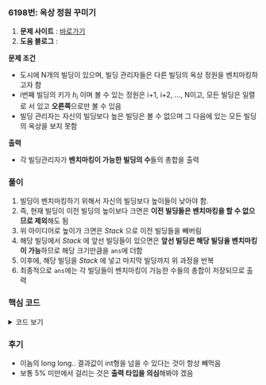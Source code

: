 ### 6198번: 옥상 정원 꾸미기

1. **문제 사이트** : [바로가기](https://www.acmicpc.net/problem/6198)
2. **도움 블로그** : 

**문제 조건**
- 도시에 N개의 빌딩이 있으며, 빌딩 관리자들은 다른 빌딩의 옥상 정원을 벤치마킹하고자 함
- i번째 빌딩의 키가 $h_i$ 이며 볼 수 있는 정원은 i+1, i+2, ..., N이고, 모든 빌딩은 일렬로 서 있고 **오른쪽**으로만 볼 수 있음
- 빌딩 관리자는 자신의 빌딩보다 높은 빌딩은 볼 수 없으며 그 다음에 있는 모든 빌딩의 옥상을 보지 못함

**출력**  
- 각 빌딩관리자가 **벤치마킹이 가능한 빌딩의 수**들의 총합을 출력

### 풀이
1. 빌딩이 벤치마킹하기 위해서 자신의 빌딩보다 높이들이 낮아야 함.
2. 즉, 현재 빌딩이 이전 빌딩의 높이보다 크면은 **이전 빌딩들은 벤치마킹을 할 수 없으므로 제외**해도 됨
3. 위 아이디어로 높이가 크면은 _Stack_ 으로 이전 빌딩들을 빼버림
4. 해당 빌딩에서 _Stack_ 에 앞선 빌딩들이 있으면은 **앞선 빌딩은 해당 빌딩을 벤치마킹이 가능**하므로 해당 크기만큼을 `ans`에 더함
5. 이후에, 해당 빌딩을 _Stack_ 에 넣고 마지막 빌딩까지 위 과정을 반복
6. 최종적으로 `ans`에는 각 빌딩들이 벤치마킹이 가능한 수들의 총합이 저장되므로 출력

### 핵심 코드

<details>
<summary>코드 보기</summary>

```cpp
void solve() {
    stack<int> roof;
    long long ans = 0;
    
    for(int i = 0; i < n; i++) {
        while(!roof.empty() && roof.top() <= v[i]) {
            roof.pop();
        }
        ans += roof.size();
        roof.push(v[i]);
    }
    
    cout << ans << '\n';
}
```
- 관리자가 볼 수 있는 옥상을 나열할 `roof`
- 각 빌딩을 순회하면서 해당 빌딩의 높이가 `roof`의 최상단 값과 크거나 작으면은 이전 빌딩들은 높이로인해 해당 빌딩 넘어서 볼 수 없으므로 값을 제외
- `roof`에 빌딩들이 있으면은 해당 빌딩의 개수들을 총합에 더해줌
- 이후에, 해당 빌딩을 `roof`에 넣음
- 위 과정을 마지막 빌딩까지 반복한 후에 `ans` 값에는 각 빌딩이 벤치마킹이 가능한 개수들의 총합이므로 이를 출력
</details>

### 후기
- 이놈의 long long.. 결과값이 int형을 넘을 수 있다는 것이 항상 빼먹음
- 보통 5% 미만에서 걸리는 것은 **출력 타입을 의심**해봐야 겠음